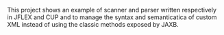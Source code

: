 This project shows an example of scanner and parser written respectively in JFLEX and CUP and to manage the syntax and semanticatica of custom XML instead of using the classic methods exposed by JAXB.